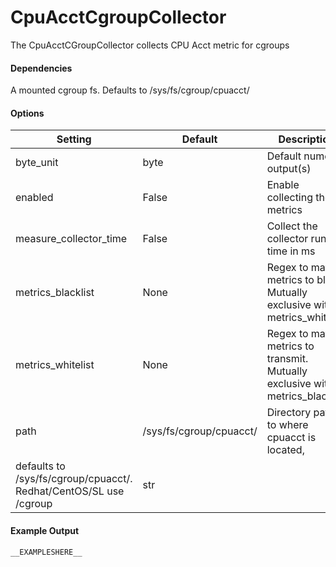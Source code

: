 <!--This file was generated from the python source
Please edit the source to make changes
-->
CpuAcctCgroupCollector
=====

The CpuAcctCGroupCollector collects CPU Acct metric for cgroups

#### Dependencies

A mounted cgroup fs. Defaults to /sys/fs/cgroup/cpuacct/


#### Options

Setting | Default | Description | Type
--------|---------|-------------|-----
byte_unit | byte | Default numeric output(s) | str
enabled | False | Enable collecting these metrics | bool
measure_collector_time | False | Collect the collector run time in ms | bool
metrics_blacklist | None | Regex to match metrics to block. Mutually exclusive with metrics_whitelist | NoneType
metrics_whitelist | None | Regex to match metrics to transmit. Mutually exclusive with metrics_blacklist | NoneType
path | /sys/fs/cgroup/cpuacct/ | Directory path to where cpuacct is located,<br>
defaults to /sys/fs/cgroup/cpuacct/. Redhat/CentOS/SL use /cgroup | str

#### Example Output

```
__EXAMPLESHERE__
```

